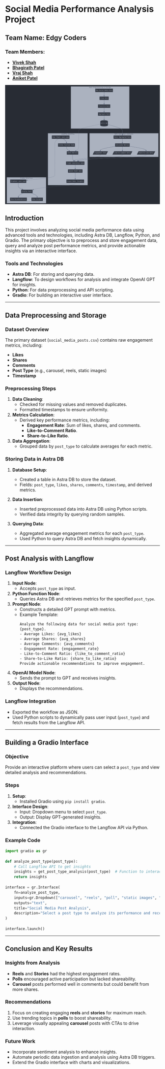 # Social Media Performance Analysis Project
## Team Name: **Edgy Coders**
### Team Members: 
- **[Vivek Shah](https://www.linkedin.com/in/the-cipher-vivek)**
- **[Bhagirath Patel](https://www.linkedin.com/in/bhagirath-patel-bhp)**
- **[Vraj Shah](https://in.linkedin.com/in/vrajshah113)**
- **[Aniket Patel](https://www.linkedin.com/in/aniket-patel-developer)**

![social_media_flow](image.png)

## Introduction   

This project involves analyzing social media performance data using advanced tools and technologies, including Astra DB, Langflow, Python, and Gradio. The primary objective is to preprocess and store engagement data, query and analyze post performance metrics, and provide actionable insights via an interactive interface.

### **Tools and Technologies**
- **Astra DB**: For storing and querying data.
- **Langflow**: To design workflows for analysis and integrate OpenAI GPT for insights.
- **Python**: For data preprocessing and API scripting.
- **Gradio**: For building an interactive user interface.

---

## Data Preprocessing and Storage

### **Dataset Overview**
The primary dataset (`social_media_posts.csv`) contains raw engagement metrics, including:
- **Likes**
- **Shares**
- **Comments**
- **Post Type** (e.g., carousel, reels, static images)
- **Timestamp**

### **Preprocessing Steps**
1. **Data Cleaning**:
   - Checked for missing values and removed duplicates.
   - Formatted timestamps to ensure uniformity.
2. **Metrics Calculation**:
   - Derived key performance metrics, including:
     - **Engagement Rate**: Sum of likes, shares, and comments.
     - **Like-to-Comment Ratio**.
     - **Share-to-Like Ratio**.
3. **Data Aggregation**:
   - Grouped data by `post_type` to calculate averages for each metric.

### **Storing Data in Astra DB**
1. **Database Setup**:
   - Created a table in Astra DB to store the dataset.
   - Fields: `post_type`, `likes`, `shares`, `comments`, `timestamp`, and derived metrics.

2. **Data Insertion**:
   - Inserted preprocessed data into Astra DB using Python scripts.
   - Verified data integrity by querying random samples.

3. **Querying Data**:
   - Aggregated average engagement metrics for each `post_type`.
   - Used Python to query Astra DB and fetch insights dynamically.

---

## Post Analysis with Langflow

### **Langflow Workflow Design**
1. **Input Node**:
   - Accepts `post_type` as input.
2. **Python Function Node**:
   - Queries Astra DB and retrieves metrics for the specified `post_type`.
3. **Prompt Node**:
   - Constructs a detailed GPT prompt with metrics.
   - Example Template:
     ```plaintext
     Analyze the following data for social media post type: {post_type}.
     - Average Likes: {avg_likes}
     - Average Shares: {avg_shares}
     - Average Comments: {avg_comments}
     - Engagement Rate: {engagement_rate}
     - Like-to-Comment Ratio: {like_to_comment_ratio}
     - Share-to-Like Ratio: {share_to_like_ratio}
     Provide actionable recommendations to improve engagement.
     ```
4. **OpenAI Model Node**:
   - Sends the prompt to GPT and receives insights.
5. **Output Node**:
   - Displays the recommendations.

### **Langflow Integration**
- Exported the workflow as JSON.
- Used Python scripts to dynamically pass user input (`post_type`) and fetch results from the Langflow API.

---

## Building a Gradio Interface

### **Objective**
Provide an interactive platform where users can select a `post_type` and view detailed analysis and recommendations.

### **Steps**
1. **Setup**:
   - Installed Gradio using `pip install gradio`.
2. **Interface Design**:
   - Input: Dropdown menu to select `post_type`.
   - Output: Display GPT-generated insights.
3. **Integration**:
   - Connected the Gradio interface to the Langflow API via Python.

### **Example Code**
```python
import gradio as gr

def analyze_post_type(post_type):
    # Call Langflow API to get insights
    insights = get_post_type_analysis(post_type)  # Function to interact with Langflow
    return insights

interface = gr.Interface(
    fn=analyze_post_type,
    inputs=gr.Dropdown(["carousel", "reels", "poll", "static images", "stories", "live stream"]),
    outputs="text",
    title="Social Media Post Analysis",
    description="Select a post type to analyze its performance and receive actionable recommendations."
)

interface.launch()
```

---

## Conclusion and Key Results

### **Insights from Analysis**
- **Reels** and **Stories** had the highest engagement rates.
- **Polls** encouraged active participation but lacked shareability.
- **Carousel** posts performed well in comments but could benefit from more shares.

### **Recommendations**
1. Focus on creating engaging **reels** and **stories** for maximum reach.
2. Use trending topics in **polls** to boost shareability.
3. Leverage visually appealing **carousel** posts with CTAs to drive interaction.

### **Future Work**
- Incorporate sentiment analysis to enhance insights.
- Automate periodic data ingestion and analysis using Astra DB triggers.
- Extend the Gradio interface with charts and visualizations.

